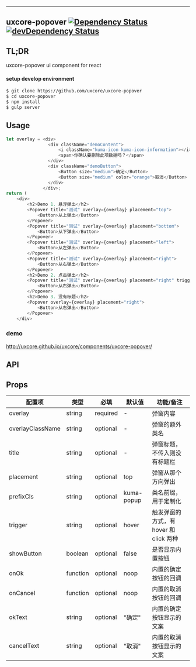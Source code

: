 ---

## uxcore-popover [![Dependency Status](http://img.shields.io/david/uxcore/uxcore-popover.svg?style=flat-square)](https://david-dm.org/uxcore/uxcore-popover) [![devDependency Status](http://img.shields.io/david/dev/uxcore/uxcore-popover.svg?style=flat-square)](https://david-dm.org/uxcore/uxcore-popover#info=devDependencies) 

## TL;DR

uxcore-popover ui component for react

#### setup develop environment

```sh
$ git clone https://github.com/uxcore/uxcore-popover
$ cd uxcore-popover
$ npm install
$ gulp server
```

## Usage
```javascript
let overlay = <div>
                <div className="demoContent">
                    <i className="kuma-icon kuma-icon-information"></i> 
                    <span>你确认要删除此项数据吗？</span>
                </div>
                <div className="demoButton">
                    <Button size="medium">确定</Button>
                    <Button size="medium" color="orange">取消</Button>
                </div>
              </div>;
return (
    <div>
        <h2>Demo 1. 悬浮弹出</h2>
        <Popover title="测试" overlay={overlay} placement="top">
            <Button>从上弹出</Button>
        </Popover>
        <Popover title="测试" overlay={overlay} placement="bottom">
            <Button>从下弹出</Button>
        </Popover>
        <Popover title="测试" overlay={overlay} placement="left">
            <Button>从左弹出</Button>
        </Popover>
        <Popover title="测试" overlay={overlay} placement="right">
            <Button>从右弹出</Button>
        </Popover>
        <h2>Demo 2. 点击弹出</h2>
        <Popover title="测试" overlay={overlay} placement="right" trigger="click">
            <Button>从右弹出</Button>
        </Popover>
        <h2>Demo 3. 没有标题</h2>
        <Popover overlay={overlay} placement="right">
            <Button>从右弹出</Button>
        </Popover>
    </div>
```

### demo
http://uxcore.github.io/uxcore/components/uxcore-popover/

## API

## Props

| 配置项 | 类型 | 必填 | 默认值 | 功能/备注 |
|---|---|---|---|---|
|overlay|string|required|-|弹窗内容|
|overlayClassName|string|optional|-|弹窗的额外类名|
|title|string|optional|-|弹窗标题，不传入则没有标题栏|
|placement|string|optional|top|弹窗从那个方向弹出|
|prefixCls|string|optional|kuma-popup|类名前缀，用于定制化|
|trigger|string|optional|hover|触发弹窗的方式，有 hover 和 click 两种|
|showButton|boolean|optional|false|是否显示内置按钮|
|onOk|function|optional|noop|内置的确定按钮的回调|
|onCancel|function|optional|noop|内置的取消按钮的回调|
|okText|string|optional|"确定"|内置的确定按钮显示的文案|
|cancelText|string|optional|"取消"|内置的取消按钮显示的文案|


